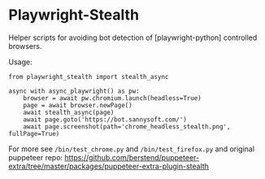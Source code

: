 # Playwright-Stealth

Helper scripts for avoiding bot detection of [playwright-python] controlled browsers.

Usage:
```
from playwright_stealth import stealth_async

async with async_playwright() as pw:
    browser = await pw.chromium.launch(headless=True)
    page = await browser.newPage()
    await stealth_async(page)
    await page.goto('https://bot.sannysoft.com/')
    await page.screenshot(path='chrome_headless_stealth.png', fullPage=True)
```

For more see `/bin/test_chrome.py` and `/bin/test_firefox.py`
and original puppeteer repo: https://github.com/berstend/puppeteer-extra/tree/master/packages/puppeteer-extra-plugin-stealth